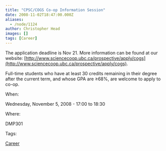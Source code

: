```yaml
---
title: "CPSC/COGS Co-op Information Session"
date: 2008-11-02T18:47:00.000Z
aliases:
  - /node/1124
author: Christopher Head
images: []
tags: [Career]
---
```


The application deadline is Nov 21. More information can be found at our website: [http://www.sciencecoop.ubc.ca/prospective/apply/cogs](http://www.sciencecoop.ubc.ca/prospective/apply/cogs).

Full-time students who have at least 30 credits remaining in their degree after the current term, and whose GPA are ≥68%, are welcome to apply to co-op.

When: 

Wednesday, November 5, 2008 - 17:00 to 18:30

Where: 

DMP301

Tags: 

[Career](/career)
